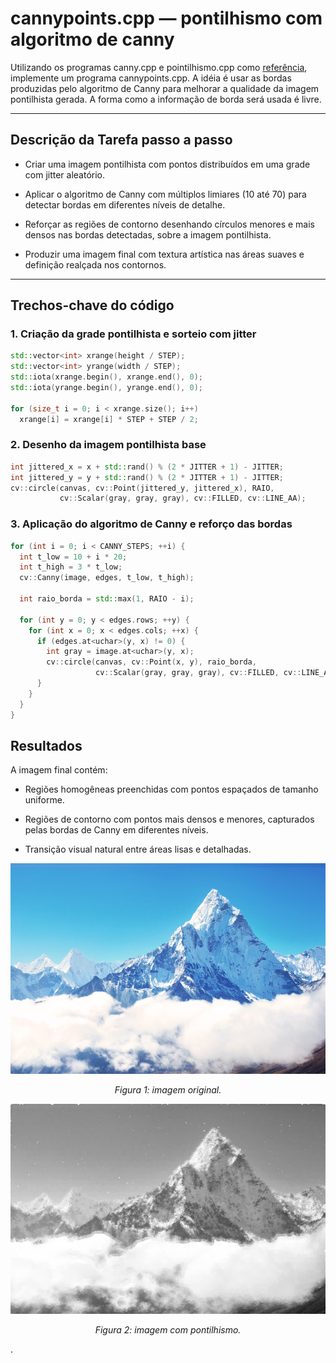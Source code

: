 # cannypoints.cpp — pontilhismo com algoritmo de canny

Utilizando os programas canny.cpp e pointilhismo.cpp como [referência](https://agostinhobritojr.github.io/tutorial/pdi/canny.html), implemente um programa cannypoints.cpp. A idéia é usar as bordas produzidas pelo algoritmo de Canny para melhorar a qualidade da imagem pontilhista gerada. A forma como a informação de borda será usada é livre. 

---

## Descrição da Tarefa passo a passo

- Criar uma imagem pontilhista com pontos distribuídos em uma grade com jitter aleatório.

- Aplicar o algoritmo de Canny com múltiplos limiares (10 até 70) para detectar bordas em diferentes níveis de detalhe.

- Reforçar as regiões de contorno desenhando círculos menores e mais densos nas bordas detectadas, sobre a imagem pontilhista.

- Produzir uma imagem final com textura artística nas áreas suaves e definição realçada nos contornos.

---

## Trechos-chave do código

### 1. Criação da grade pontilhista e sorteio com jitter

```cpp
std::vector<int> xrange(height / STEP);
std::vector<int> yrange(width / STEP);
std::iota(xrange.begin(), xrange.end(), 0);
std::iota(yrange.begin(), yrange.end(), 0);

for (size_t i = 0; i < xrange.size(); i++)
  xrange[i] = xrange[i] * STEP + STEP / 2;
```

### 2. Desenho da imagem pontilhista base

```cpp
int jittered_x = x + std::rand() % (2 * JITTER + 1) - JITTER;
int jittered_y = y + std::rand() % (2 * JITTER + 1) - JITTER;
cv::circle(canvas, cv::Point(jittered_y, jittered_x), RAIO,
           cv::Scalar(gray, gray, gray), cv::FILLED, cv::LINE_AA);

```

### 3. Aplicação do algoritmo de Canny e reforço das bordas

```cpp
for (int i = 0; i < CANNY_STEPS; ++i) {
  int t_low = 10 + i * 20;
  int t_high = 3 * t_low;
  cv::Canny(image, edges, t_low, t_high);

  int raio_borda = std::max(1, RAIO - i);

  for (int y = 0; y < edges.rows; ++y) {
    for (int x = 0; x < edges.cols; ++x) {
      if (edges.at<uchar>(y, x) != 0) {
        int gray = image.at<uchar>(y, x);
        cv::circle(canvas, cv::Point(x, y), raio_borda,
                   cv::Scalar(gray, gray, gray), cv::FILLED, cv::LINE_AA);
      }
    }
  }
}

```

## Resultados

A imagem final contém:

- Regiões homogêneas preenchidas com pontos espaçados de tamanho uniforme.

- Regiões de contorno com pontos mais densos e menores, capturados pelas bordas de Canny em diferentes níveis.

- Transição visual natural entre áreas lisas e detalhadas.

<p align="center">
  <img src="./cannypoints/everest2.png" width="700"/>
</p>

<p align="center"><i>Figura 1: imagem original.</i></p>

<p align="center">
  <img src="./cannypoints/build/cannypoints.png" width="700"/>
</p>

<p align="center"><i>Figura 2: imagem com pontilhismo.</i></p>
.
